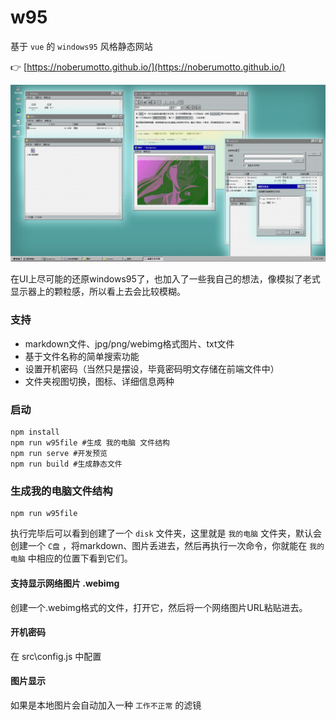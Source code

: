 # w95

基于 `vue` 的 `windows95` 风格静态网站

👉 [https://noberumotto.github.io/](https://noberumotto.github.io/)
<p align="left">
  <a href="https://noberumotto.github.io/"> <img src="w95.jpg" width="800"/></a>
</p>

在UI上尽可能的还原windows95了，也加入了一些我自己的想法，像模拟了老式显示器上的颗粒感，所以看上去会比较模糊。

### 支持

- markdown文件、jpg/png/webimg格式图片、txt文件
- 基于文件名称的简单搜索功能
- 设置开机密码（当然只是摆设，毕竟密码明文存储在前端文件中）
- 文件夹视图切换，图标、详细信息两种

### 启动
```
npm install
npm run w95file #生成 我的电脑 文件结构
npm run serve #开发预览
npm run build #生成静态文件
```

### 生成我的电脑文件结构
```
npm run w95file
```
执行完毕后可以看到创建了一个 `disk` 文件夹，这里就是 `我的电脑` 文件夹，默认会创建一个 `C盘` ，将markdown、图片丢进去，然后再执行一次命令，你就能在 `我的电脑` 中相应的位置下看到它们。

#### 支持显示网络图片 .webimg

创建一个.webimg格式的文件，打开它，然后将一个网络图片URL粘贴进去。

#### 开机密码

在 src\config.js 中配置

#### 图片显示

如果是本地图片会自动加入一种 `工作不正常` 的滤镜
